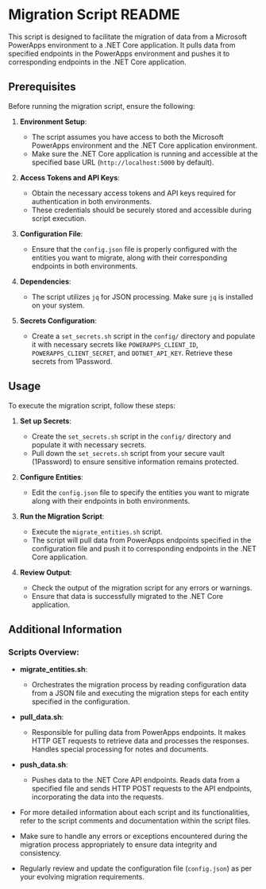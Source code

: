 # Migration Script README

This script is designed to facilitate the migration of data from a Microsoft PowerApps environment to a .NET Core application. It pulls data from specified endpoints in the PowerApps environment and pushes it to corresponding endpoints in the .NET Core application.

## Prerequisites

Before running the migration script, ensure the following:

1. **Environment Setup**:
    - The script assumes you have access to both the Microsoft PowerApps environment and the .NET Core application environment.
    - Make sure the .NET Core application is running and accessible at the specified base URL (`http://localhost:5000` by default).

2. **Access Tokens and API Keys**:
    - Obtain the necessary access tokens and API keys required for authentication in both environments.
    - These credentials should be securely stored and accessible during script execution.

3. **Configuration File**:
    - Ensure that the `config.json` file is properly configured with the entities you want to migrate, along with their corresponding endpoints in both environments.

4. **Dependencies**:
    - The script utilizes `jq` for JSON processing. Make sure `jq` is installed on your system.

5. **Secrets Configuration**:
    - Create a `set_secrets.sh` script in the `config/` directory and populate it with necessary secrets like `POWERAPPS_CLIENT_ID`, `POWERAPPS_CLIENT_SECRET`, and `DOTNET_API_KEY`. Retrieve these secrets from 1Password.

## Usage

To execute the migration script, follow these steps:

1. **Set up Secrets**:
    - Create the `set_secrets.sh` script in the `config/` directory and populate it with necessary secrets.
    - Pull down the `set_secrets.sh` script from your secure vault (1Password) to ensure sensitive information remains protected.

2. **Configure Entities**:
    - Edit the `config.json` file to specify the entities you want to migrate along with their endpoints in both environments.

3. **Run the Migration Script**:
    - Execute the `migrate_entities.sh` script.
    - The script will pull data from PowerApps endpoints specified in the configuration file and push it to corresponding endpoints in the .NET Core application.

4. **Review Output**:
    - Check the output of the migration script for any errors or warnings.
    - Ensure that data is successfully migrated to the .NET Core application.

## Additional Information

### Scripts Overview:

- **migrate_entities.sh**:
  - Orchestrates the migration process by reading configuration data from a JSON file and executing the migration steps for each entity specified in the configuration.

- **pull_data.sh**:
  - Responsible for pulling data from PowerApps endpoints. It makes HTTP GET requests to retrieve data and processes the responses. Handles special processing for notes and documents.

- **push_data.sh**:
  - Pushes data to the .NET Core API endpoints. Reads data from a specified file and sends HTTP POST requests to the API endpoints, incorporating the data into the requests.

- For more detailed information about each script and its functionalities, refer to the script comments and documentation within the script files.

- Make sure to handle any errors or exceptions encountered during the migration process appropriately to ensure data integrity and consistency.

- Regularly review and update the configuration file (`config.json`) as per your evolving migration requirements.
